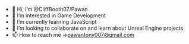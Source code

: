 - 👋 Hi, I’m @CliffBooth07/Pawan
- 👀 I’m interested in Game Development
- 🌱 I’m currently learning JavaScript
- 💞️ I’m looking to collaborate on and learn about Unreal Engine projects
- 📫 How to reach me ->pawantony007@gmail.com

<!---
CliffBooth07/CliffBooth07 is a ✨ special ✨ repository because its `README.md` (this file) appears on your GitHub profile.
You can click the Preview link to take a look at your changes.
--->
